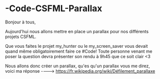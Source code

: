 # -Code-CSFML-Parallax

<p>
Bonjour à tous,

Aujourd'hui nous allons mettre en place un parallax pour nos différents projets CSFML.

Que vous faites le projet my_hunter ou le my_screen_saver vous devait quand même obligatoirement faire ce #Code!
Toute personne venant me poser la question devra présenter son rendu à 9h45 que ce soit clair <3

Nous allons donc créer un parallax, qu'es qu'un parallax vous me direz, voici ma réponse ----> https://fr.wikipedia.org/wiki/Défilement_parallaxe
</p>